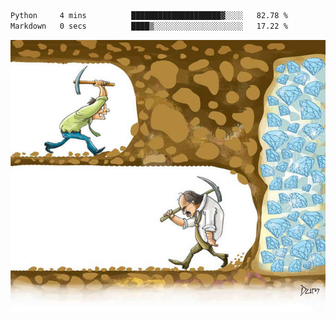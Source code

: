 <!--START_SECTION:waka-->

```txt
Python     4 mins          ████████████████████▓░░░░   82.78 %
Markdown   0 secs          ████▒░░░░░░░░░░░░░░░░░░░░   17.22 %
```

<!--END_SECTION:waka-->
![](diamant.jpg)
